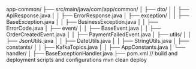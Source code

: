 app-common/
├── src/main/java/com/app/common/
│   ├── dto/
│   │   ├── ApiResponse.java
│   │   ├── ErrorResponse.java
│   ├── exception/
│   │   ├── BaseException.java
│   │   ├── BusinessException.java
│   │   ├── ErrorCode.java
│   ├── event/
│   │   ├── BaseEvent.java
│   │   ├── OrderCreatedEvent.java
│   │   ├── PaymentFailedEvent.java
│   ├── utils/
│   │   ├── JsonUtils.java
│   │   ├── DateUtils.java
│   │   ├── StringUtils.java
│   ├── constants/
│   │   ├── KafkaTopics.java
│   │   ├── AppConstants.java
│   └── handler/
│       ├── BaseExceptionHandler.java
├── pom.xml
// build and deployment scripts and configurations
mvn clean deploy
